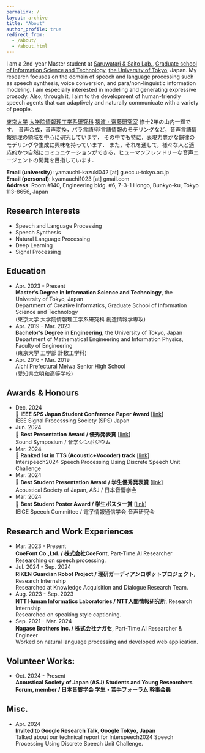 ```yaml
---
permalink: /
layout: archive
title: "About"
author_profile: true
redirect_from: 
  - /about/
  - /about.html
---
```



I am a 2nd-year Master student at [Saruwatari & Saito Lab.](https://www.sp.ipc.i.u-tokyo.ac.jp/index-en), [Graduate school of Information Science and Technology](https://www.i.u-tokyo.ac.jp/index_e.shtml), [the University of Tokyo](https://www.u-tokyo.ac.jp/en/index.html), Japan.
My research focuses on the domain of speech and language processing such as speech synthesis, voice conversion, and para/non-linguistic information modeling.
I am especially interested in modeling and generating expressive prosody.
Also, through it, I aim to the development of human-friendly speech agents that can adaptively and naturally communicate with a variety of people.

[東京大学](https://www.u-tokyo.ac.jp/ja/index.html) [大学院情報理工学系研究科](https://www.i.u-tokyo.ac.jp/index.shtml) [猿渡・齋藤研究室](https://www.sp.ipc.i.u-tokyo.ac.jp/) 修士2年の山内一輝です．
音声合成，音声変換，パラ言語/非言語情報のモデリングなど，音声言語情報処理の領域を中心に研究しています．
その中でも特に，表現力豊かな韻律のモデリングや生成に興味を持っています．
また，それを通して，様々な人と適応的かつ自然にコミュニケーションができる，ヒューマンフレンドリーな音声エージェントの開発を目指しています．

**Email (university)**: yamauchi-kazuki042 [at] g.ecc.u-tokyo.ac.jp<br>
**Email (personal)**: kyamauchi1023 [at] gmail.com<br>
**Address**: Room #140, Engineering bldg. #6, 7-3-1 Hongo, Bunkyo-ku, Tokyo 113-8656, Japan


## Research Interests

- Speech and Language Processing
- Speech Synthesis
- Natural Language Processing
- Deep Learning
- Signal Processing


## Education

- Apr. 2023 - Present<br>
**Master’s Degree in Information Science and Technology**, the University of Tokyo, Japan<br>
Department of Creative Informatics, Graduate School of Information Science and Technology<br>
(東京大学 大学院情報理工学系研究科 創造情報学専攻)
- Apr. 2019 - Mar. 2023<br>
**Bachelor’s Degree in Engineering**, the University of Tokyo, Japan<br>
Department of Mathematical Engineering and Information Physics, Faculty of Engineering<br>
(東京大学 工学部 計数工学科)
- Apr. 2016 - Mar. 2019<br>
Aichi Prefectural Meiwa Senior High School<br>
(愛知県立明和高等学校)


## Awards & Honours

- Dec. 2024<br>
🎉 **IEEE SPS Japan Student Conference Paper Award** \[[link](https://www.ieee-jp.org/section/tokyo/chapter/SP-01/sp.htm)\]<br>
IEEE Signal Processsing Society (SPS) Japan
- Jun. 2024<br>
🎉 **Best Presentation Award / 優秀発表賞** \[[link](https://www.ipsj.or.jp/award/musslp-award1.html)\]<br>
Sound Symposium / 音学シンポジウム
- Mar. 2024<br>
🎉 **Ranked 1st in TTS (Acoustic+Vocoder) track** \[[link](https://huggingface.co/spaces/discrete-speech/interspeech2024_discrete_speech_tts_full)\]<br>
Interspeech2024 Speech Processing Using Discrete Speech Unit Challenge
- Mar. 2024<br>
🎉 **Best Student Presentation Award / 学生優秀発表賞** \[[link](https://acoustics.jp/awards/student/)\]<br>
Acoustical Society of Japan, ASJ / 日本音響学会
- Mar. 2024<br>
🎉 **Best Student Poster Award / 学生ポスター賞** \[[link](https://www.ieice.org/iss/sp/jpn/special/sp-poster-prize.html)\]<br>
IEICE Speech Committee / 電子情報通信学会 音声研究会


<!-- ## Grants & Scholarships -->


## Research and Work Experiences

- Mar. 2023 - Present<br>
**CoeFont Co.,Ltd. / 株式会社CoeFont**, Part-Time AI Researcher<br>
Researching on speech processing.
- Jul. 2024 - Sep. 2024<br>
**RIKEN Guardian Robot Project / 理研ガーディアンロボットプロジェクト**, Research Internship<br>
Researched at Knowledge Acquisition and Dialogue Research Team.
- Aug. 2023 - Sep. 2023<br>
**NTT Human Informatics Laboratories / NTT人間情報研究所**, Research Internship<br>
Researched on speaking style captioning.
- Sep. 2021 - Mar. 2024<br>
**Nagase Brothers Inc. / 株式会社ナガセ**, Part-Time AI Researcher & Engineer<br>
Worked on natural language processing and developed web application.


## Volunteer Works:

- Oct. 2024 - Present<br>
**Acoustical Society of Japan (ASJ) Students and Young Researchers Forum, member / 日本音響学会 学生・若手フォーラム 幹事会員** 


## Misc.

- Apr. 2024<br>
**Invited to Google Research Talk, Google Tokyo, Japan**<br>
Talked about our technical report for Interspeech2024 Speech Processing Using Discrete Speech Unit Challenge.
